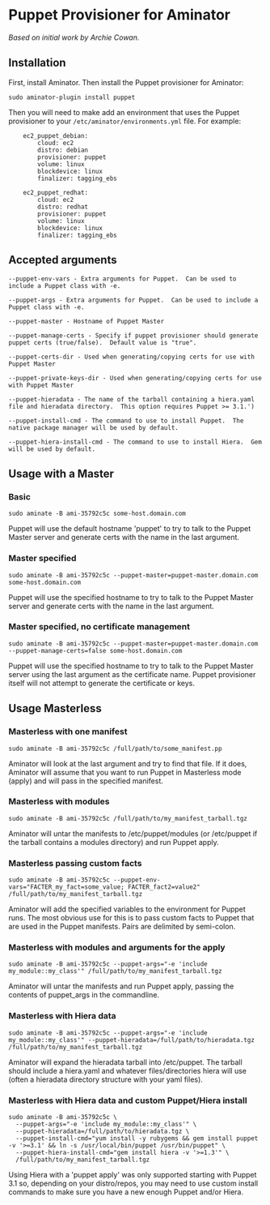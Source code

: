 # Puppet Provisioner for Aminator
*Based on initial work by Archie Cowan.*

## Installation

First, install Aminator. Then install the Puppet provisioner for Aminator:

```
sudo aminator-plugin install puppet
```

Then you will need to make add an environment that uses the Puppet provisioner to your `/etc/aminator/environments.yml` file. For example:

```
    ec2_puppet_debian:
        cloud: ec2
        distro: debian
        provisioner: puppet
        volume: linux
        blockdevice: linux
        finalizer: tagging_ebs

    ec2_puppet_redhat:
        cloud: ec2
        distro: redhat
        provisioner: puppet
        volume: linux
        blockdevice: linux
        finalizer: tagging_ebs
```

## Accepted arguments

```
--puppet-env-vars - Extra arguments for Puppet.  Can be used to include a Puppet class with -e.

--puppet-args - Extra arguments for Puppet.  Can be used to include a Puppet class with -e.

--puppet-master - Hostname of Puppet Master

--puppet-manage-certs - Specify if puppet provisioner should generate puppet certs (true/false).  Default value is "true".

--puppet-certs-dir - Used when generating/copying certs for use with Puppet Master

--puppet-private-keys-dir - Used when generating/copying certs for use with Puppet Master

--puppet-hieradata - The name of the tarball containing a hiera.yaml file and hieradata directory.  This option requires Puppet >= 3.1.')

--puppet-install-cmd - The command to use to install Puppet.  The native package manager will be used by default.

--puppet-hiera-install-cmd - The command to use to install Hiera.  Gem will be used by default.
```

## Usage with a Master

### Basic

```
sudo aminate -B ami-35792c5c some-host.domain.com
```

Puppet will use the default hostname 'puppet' to try to talk to the Puppet Master server and generate certs with the name in the last argument.


### Master specified

```
sudo aminate -B ami-35792c5c --puppet-master=puppet-master.domain.com some-host.domain.com
```

Puppet will use the specified hostname to try to talk to the Puppet Master server and generate certs with the name in the last argument.

### Master specified, no certificate management

```
sudo aminate -B ami-35792c5c --puppet-master=puppet-master.domain.com --puppet-manage-certs=false some-host.domain.com
```

Puppet will use the specified hostname to try to talk to the Puppet Master server using the last argument as the certificate name. Puppet provisioner itself will not attempt to generate the certificate or keys.

## Usage Masterless


### Masterless with one manifest

```
sudo aminate -B ami-35792c5c /full/path/to/some_manifest.pp
```

Aminator will look at the last argument and try to find that file.  If it does, Aminator will assume that you want to run Puppet in Masterless mode (apply) and will pass in the specified manifest.


### Masterless with modules

```
sudo aminate -B ami-35792c5c /full/path/to/my_manifest_tarball.tgz
```

Aminator will untar the manifests to /etc/puppet/modules (or /etc/puppet if the tarball contains a modules directory) and run Puppet apply.


### Masterless passing custom facts

```
sudo aminate -B ami-35792c5c --puppet-env-vars="FACTER_my_fact=some_value; FACTER_fact2=value2" /full/path/to/my_manifest_tarball.tgz
```

Aminator will add the specified variables to the environment for Puppet runs.  The most obvious use for this is to pass custom facts to Puppet that are used in the Puppet manifests.  Pairs are delimited by semi-colon.


### Masterless with modules and arguments for the apply

```
sudo aminate -B ami-35792c5c --puppet-args="-e 'include my_module::my_class'" /full/path/to/my_manifest_tarball.tgz
```

Aminator will untar the manifests and run Puppet apply, passing the contents of puppet_args in the commandline.


### Masterless with Hiera data

```
sudo aminate -B ami-35792c5c --puppet-args="-e 'include my_module::my_class'" --puppet-hieradata=/full/path/to/hieradata.tgz /full/path/to/my_manifest_tarball.tgz
```

Aminator will expand the hieradata tarball into /etc/puppet.  The tarball should include a hiera.yaml and whatever files/directories hiera will use (often a hieradata directory structure with your yaml files).


### Masterless with Hiera data and custom Puppet/Hiera install

```
sudo aminate -B ami-35792c5c \
  --puppet-args="-e 'include my_module::my_class'" \
  --puppet-hieradata=/full/path/to/hieradata.tgz \
  --puppet-install-cmd="yum install -y rubygems && gem install puppet -v '>=3.1' && ln -s /usr/local/bin/puppet /usr/bin/puppet" \
  --puppet-hiera-install-cmd="gem install hiera -v '>=1.3'" \
  /full/path/to/my_manifest_tarball.tgz
```

Using Hiera with a 'puppet apply' was only supported starting with Puppet 3.1 so, depending on your distro/repos, you may need to use custom install commands to make sure you have a new enough Puppet and/or Hiera.

